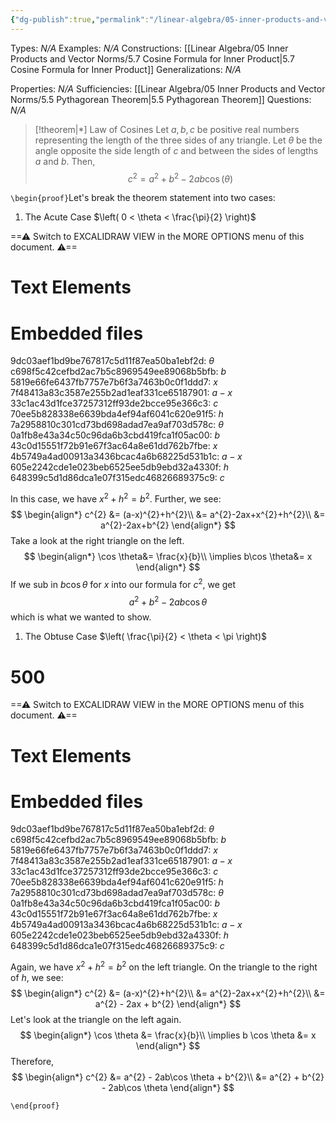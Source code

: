 ```yaml
---
{"dg-publish":true,"permalink":"/linear-algebra/05-inner-products-and-vector-norms/5-6-law-of-cosines/","tags":["Type/Theorem","Topic/Trigonometry"]}
---
```


Types: *N/A*
Examples: *N/A*
Constructions: [[Linear Algebra/05 Inner Products and Vector Norms/5.7 Cosine Formula for Inner Product\|5.7 Cosine Formula for Inner Product]]
Generalizations: *N/A*

Properties: *N/A*
Sufficiencies: [[Linear Algebra/05 Inner Products and Vector Norms/5.5 Pythagorean Theorem\|5.5 Pythagorean Theorem]]
Questions: *N/A*

> [!theorem|*] Law of Cosines
> Let $a, b, c$ be positive real numbers representing the length of the three sides of any triangle. Let $\theta$ be the angle opposite the side length of $c$ and between the sides of lengths $a$ and $b$. Then,
> $$c^{2} = a^{2} + b^{2} - 2ab\cos(\theta)$$

`\begin{proof}`Let's break the theorem statement into two cases:
1. The Acute Case $\left( 0 < \theta < \frac{\pi}{2} \right)$
   
<div class="transclusion internal-embed is-loaded"><div class="markdown-embed">




==⚠  Switch to EXCALIDRAW VIEW in the MORE OPTIONS menu of this document. ⚠==


# Text Elements
# Embedded files
9dc03aef1bd9be767817c5d11f87ea50ba1ebf2d: $\theta$
c698f5c42cefbd2ac7b5c8969549ee89068b5bfb: $b$
5819e66fe6437fb7757e7b6f3a7463b0c0f1ddd7: $x$
7f48413a83c3587e255b2ad1eaf331ce65187901: $a-x$
33c1ac43d1fce37257312ff93de2bcce95e366c3: $c$
70ee5b828338e6639bda4ef94af6041c620e91f5: $h$
7a2958810c301cd73bd698adad7ea9af703d578c: $\theta$
0a1fb8e43a34c50c96da6b3cbd419fca1f05ac00: $b$
43c0d15551f72b91e67f3ac64a8e61dd762b7fbe: $x$
4b5749a4ad00913a3436bcac4a6b68225d531b1c: $a-x$
605e2242cde1e023beb6525ee5db9ebd32a4330f: $h$
648399c5d1d86dca1e07f315edc46826689375c9: $c$



</div></div>

   In this case, we have $x^{2} + h^{2} = b^{2}$. Further, we see:
   $$
\begin{align*}
c^{2} &= (a-x)^{2}+h^{2}\\
&= a^{2}-2ax+x^{2}+h^{2}\\
&= a^{2}-2ax+b^{2}
\end{align*}
$$
Take a look at the right triangle on the left. 
$$
\begin{align*}
\cos \theta&= \frac{x}{b}\\
\implies b\cos \theta&= x
\end{align*}
$$
If we sub in $b\cos \theta$  for $x$ into our formula for $c^{2}$, we get
$$
a^{2}+b^{2}-2ab\cos \theta
$$
   which is what we wanted to show.
1. The Obtuse Case $\left( \frac{\pi}{2} < \theta < \pi \right)$
   
<div class="transclusion internal-embed is-loaded"><div class="markdown-embed">

<div class="markdown-embed-title">

# 500

</div>



==⚠  Switch to EXCALIDRAW VIEW in the MORE OPTIONS menu of this document. ⚠==


# Text Elements
# Embedded files
9dc03aef1bd9be767817c5d11f87ea50ba1ebf2d: $\theta$
c698f5c42cefbd2ac7b5c8969549ee89068b5bfb: $b$
5819e66fe6437fb7757e7b6f3a7463b0c0f1ddd7: $x$
7f48413a83c3587e255b2ad1eaf331ce65187901: $a-x$
33c1ac43d1fce37257312ff93de2bcce95e366c3: $c$
70ee5b828338e6639bda4ef94af6041c620e91f5: $h$
7a2958810c301cd73bd698adad7ea9af703d578c: $\theta$
0a1fb8e43a34c50c96da6b3cbd419fca1f05ac00: $b$
43c0d15551f72b91e67f3ac64a8e61dd762b7fbe: $x$
4b5749a4ad00913a3436bcac4a6b68225d531b1c: $a-x$
605e2242cde1e023beb6525ee5db9ebd32a4330f: $h$
648399c5d1d86dca1e07f315edc46826689375c9: $c$



</div></div>

   Again, we have $x^{2} + h^{2} = b^{2}$ on the left triangle. On the triangle to the right of $h$, we see:
   $$
\begin{align*}
c^{2} &= (a-x)^{2}+h^{2}\\
&= a^{2}-2ax+x^{2}+h^{2}\\
&= a^{2} - 2ax + b^{2}
\end{align*}
$$
Let's look at the triangle on the left again.
$$
\begin{align*}
\cos \theta &= \frac{x}{b}\\
\implies b \cos \theta &= x
\end{align*}
$$
Therefore,
$$
\begin{align*}
c^{2} &= a^{2} - 2ab\cos \theta + b^{2}\\
&= a^{2} + b^{2} - 2ab\cos \theta
\end{align*}
$$
   
`\end{proof}`